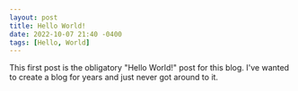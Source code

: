 ```yaml
---
layout: post
title: Hello World!
date: 2022-10-07 21:40 -0400
tags: [Hello, World]
---
```

This first post is the obligatory "Hello World!" post for this blog. I've wanted to create a blog for years and just never got around to it.
</br>
